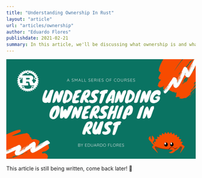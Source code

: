 ```yaml
---
title: "Understanding Ownership In Rust"
layout: "article"
url: "articles/ownership"
author: "Eduardo Flores"
publishdate: 2021-02-21
summary: In this article, we'll be discussing what ownership is and what it means for Rust
---
```


![Header](2KiCcZgFG.png)

This article is still being written, come back later! 🙂
